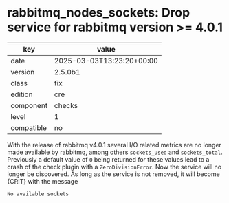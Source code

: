 [//]: # (werk v2)
# rabbitmq_nodes_sockets: Drop service for rabbitmq version >= 4.0.1

key        | value
---------- | ---
date       | 2025-03-03T13:23:20+00:00
version    | 2.5.0b1
class      | fix
edition    | cre
component  | checks
level      | 1
compatible | no

With the release of rabbitmq v4.0.1 several I/O related metrics are no longer made available by rabbitmq, among others `sockets_used` and `sockets_total`.
Previously a default value of `0` being returned for these values lead to a crash of the check plugin with a `ZeroDivisionError`.
Now the service will no longer be discovered.
As long as the service is not removed, it will become {CRIT} with the message
```
No available sockets
```

